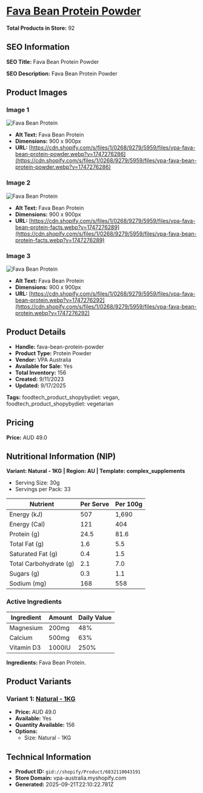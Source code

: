 # [Fava Bean Protein Powder](https://vpa-australia.myshopify.com/products/fava-bean-protein-powder)

**Total Products in Store:** 92

## SEO Information

**SEO Title:** Fava Bean Protein Powder

**SEO Description:** Fava Bean Protein Powder

## Product Images

### Image 1
![Fava Bean Protein](https://cdn.shopify.com/s/files/1/0268/9279/5959/files/vpa-fava-bean-protein-powder.webp?v=1747276286)

- **Alt Text:** Fava Bean Protein
- **Dimensions:** 900 x 900px
- **URL:** [https://cdn.shopify.com/s/files/1/0268/9279/5959/files/vpa-fava-bean-protein-powder.webp?v=1747276286](https://cdn.shopify.com/s/files/1/0268/9279/5959/files/vpa-fava-bean-protein-powder.webp?v=1747276286)

### Image 2
![Fava Bean Protein](https://cdn.shopify.com/s/files/1/0268/9279/5959/files/vpa-fava-bean-protein-facts.webp?v=1747276289)

- **Alt Text:** Fava Bean Protein
- **Dimensions:** 900 x 900px
- **URL:** [https://cdn.shopify.com/s/files/1/0268/9279/5959/files/vpa-fava-bean-protein-facts.webp?v=1747276289](https://cdn.shopify.com/s/files/1/0268/9279/5959/files/vpa-fava-bean-protein-facts.webp?v=1747276289)

### Image 3
![Fava Bean Protein](https://cdn.shopify.com/s/files/1/0268/9279/5959/files/vpa-fava-bean-protein.webp?v=1747276292)

- **Alt Text:** Fava Bean Protein
- **Dimensions:** 900 x 900px
- **URL:** [https://cdn.shopify.com/s/files/1/0268/9279/5959/files/vpa-fava-bean-protein.webp?v=1747276292](https://cdn.shopify.com/s/files/1/0268/9279/5959/files/vpa-fava-bean-protein.webp?v=1747276292)

## Product Details

- **Handle:** fava-bean-protein-powder
- **Product Type:** Protein Powder
- **Vendor:** VPA Australia
- **Available for Sale:** Yes
- **Total Inventory:** 156
- **Created:** 9/11/2023
- **Updated:** 9/17/2025

**Tags:** foodtech_product_shopybydiet: vegan, foodtech_product_shopybydiet: vegetarian

## Pricing

**Price:** AUD 49.0

## Nutritional Information (NIP)

**Variant: Natural - 1KG | Region: AU | Template: complex_supplements**

- Serving Size: 30g
- Servings per Pack: 33

| Nutrient | Per Serve | Per 100g |
|----------|-----------|----------|
| Energy (kJ) | 507 | 1,690 |
| Energy (Cal) | 121 | 404 |
| Protein (g) | 24.5 | 81.6 |
| Total Fat (g) | 1.6 | 5.5 |
| Saturated Fat (g) | 0.4 | 1.5 |
| Total Carbohydrate (g) | 2.1 | 7.0 |
| Sugars (g) | 0.3 | 1.1 |
| Sodium (mg) | 168 | 558 |

### Active Ingredients

| Ingredient | Amount | Daily Value |
|------------|--------|-------------|
| Magnesium | 200mg | 48% |
| Calcium | 500mg | 63% |
| Vitamin D3 | 1000IU | 250% |

**Ingredients:** Fava Bean Protein.

## Product Variants

### Variant 1: [Natural - 1KG](https://vpa-australia.myshopify.com/products/fava-bean-protein-powder)

- **Price:** AUD 49.0
- **Available:** Yes
- **Quantity Available:** 156
- **Options:**
  - Size: Natural - 1KG

## Technical Information

- **Product ID:** `gid://shopify/Product/6832110043191`
- **Store Domain:** vpa-australia.myshopify.com
- **Generated:** 2025-09-21T22:10:22.781Z

